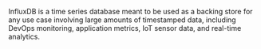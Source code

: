 
InfluxDB is a time series database meant to be used as a backing store for any use case involving
large amounts of timestamped data, including DevOps monitoring, application metrics, IoT sensor
data, and real-time analytics.
